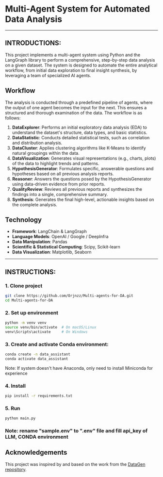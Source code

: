# Multi-Agent System for Automated Data Analysis
---
## INTRODUCTIONS:
This project implements a multi-agent system using Python and the LangGraph library to perform a comprehensive, step-by-step data analysis on a given dataset. The system is designed to automate the entire analytical workflow, from initial data exploration to final insight synthesis, by leveraging a team of specialized AI agents.

## Workflow

The analysis is conducted through a predefined pipeline of agents, where the output of one agent becomes the input for the next. This ensures a structured and thorough examination of the data. The workflow is as follows:

1.  **DataExplorer**: Performs an initial exploratory data analysis (EDA) to understand the dataset's structure, data types, and basic statistics.
2.  **DataStatistic**: Conducts detailed statistical tests, such as correlation and distribution analysis.
3.  **DataCluster**: Applies clustering algorithms like K-Means to identify natural groupings within the data.
4.  **DataVisualization**: Generates visual representations (e.g., charts, plots) of the data to highlight trends and patterns.
5.  **HypothesisGenerator**: Formulates specific, answerable questions and hypotheses based on all previous analysis reports.
6.  **Reasoner**: Answers the questions posed by the HypothesisGenerator using data-driven evidence from prior reports.
7.  **QualityReview**: Reviews all previous reports and synthesizes the findings into a single, comprehensive summary.
8.  **Synthesis**: Generates the final high-level, actionable insights based on the complete analysis.

## Technology

* **Framework**: LangChain & LangGraph
* **Language Models**: OpenAI / Google / DeepInfra 
* **Data Manipulation**: Pandas
* **Scientific & Statistical Computing**: Scipy, Scikit-learn
* **Data Visualization**: Matplotlib, Seaborn

---
## INSTRUCTIONS:

### 1. Clone project

```bash
git clone https://github.com/Orjnzz/Multi-agents-for-DA.git
cd Multi-agents-for-DA
```

### 2. Set up environment
```bash
python -m venv venv
source venv/bin/activate  # On macOS/Linux
venv\Scripts\activate     # On Windows
```

### 3. Create and activate Conda environment:
```bash
conda create -n data_assistant
conda activate data_assistant
```
Note: If system doesn't have Anaconda, only need to install Miniconda for experience

### 4. Install
```bash
pip install -r requirements.txt
```

### 5. Run
```bash
python main.py
```
### Note: rename "sample.env" to ".env" file and fill api_key of LLM, CONDA environment

## Acknowledgements

This project was inspired by and based on the work from the [DataGen repository](https://github.com/MaterializeInc/datagen).
